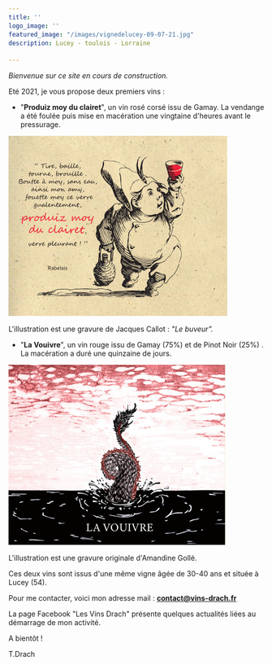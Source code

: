 ```yaml
---
title: ''
logo_image: ''
featured_image: "/images/vignedelucey-09-07-21.jpg"
description: Lucey - toulois - Lorraine

---
```

_Bienvenue sur ce site en cours de construction._

Eté 2021, je vous propose deux premiers vins :

* "**Produiz moy du clairet**", un vin rosé corsé issu de Gamay. La vendange a été foulée puis mise en macération une vingtaine d'heures avant le pressurage.

![](images/clairet-test-3.jpg)

L'illustration est une gravure de Jacques Callot : _"Le buveur"._ 

* "**La Vouivre**",  un vin rouge issu de Gamay (75%) et de Pinot Noir (25%) . La macération a duré une quinzaine de jours.

![](images/la-vouivre_test4-2.jpg)

L'illustration est une gravure originale d'Amandine Gollé.

Ces deux vins sont issus d'une même vigne âgée de 30-40 ans et située à Lucey (54).

 Pour me contacter, voici mon adresse mail : [**contact@vins-drach.fr**](mailto:contact@vins-drach.fr)

La page Facebook "Les Vins Drach" présente quelques actualités liées au démarrage de mon activité.

A bientôt ! 

T.Drach